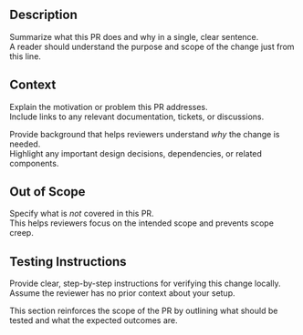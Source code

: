 ## Description
Summarize what this PR does and why in a single, clear sentence.  
A reader should understand the purpose and scope of the change just from this line.

## Context
Explain the motivation or problem this PR addresses.  
Include links to any relevant documentation, tickets, or discussions.

Provide background that helps reviewers understand *why* the change is needed.  
Highlight any important design decisions, dependencies, or related components.

## Out of Scope
Specify what is *not* covered in this PR.  
This helps reviewers focus on the intended scope and prevents scope creep.

## Testing Instructions
Provide clear, step-by-step instructions for verifying this change locally.  
Assume the reviewer has no prior context about your setup.

This section reinforces the scope of the PR by outlining what should be tested and what the expected outcomes are.

